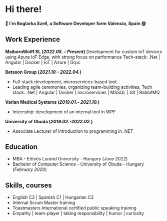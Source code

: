 # Hi there!

#### 🌊 I'm Boglarka Szell, a Software Developer form Valencia, Spain 🌞

## Work Experience
**MaibornWolff SL (_2022.05. – Present_)**
Development for custom IoT devices using Azure IoT Edge, with strong focus on performance
Tech-stack: 
.Net | Angular | Docker | IoT | Azure | Grpc

**Betsson Group (_2021.10 – 2022.04._)**
- Full-stack development, microservices-based tool; 
- Leading agile ceremonies, organizing team-building activities; 
Tech stack:
.Net | Angular | Docker | microservices | MSSQL | Git | RabbitMQ

**Varian Medical Systems (_2019.01.- 2021.10._)**
- Internship: development of an internal tool in WPF

**University of Obuda (_2019.02.-2022.02._)**
- Associate Lecturer of introduction to programming in .NET

## Education						       		
- MBA - Eötvös Loránd University - Hungary (_June 2022_)	 			        		
- Bachelor of Computer Science - University of Obuda - Hungary (_February 2020_)

## Skills, courses
- English C2 | Spanish C1 | Hungarian C2
- Internal Scrum Master training
- Toastmasters International certified public speaking training
- Empathy | team-player | taking responsibility | humor | curiosity

